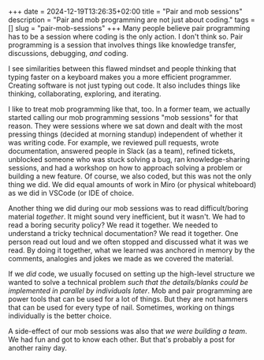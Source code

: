 +++
date = 2024-12-19T13:26:35+02:00
title = "Pair and mob sessions"
description = "Pair and mob programming are not just about coding."
tags = []
slug = "pair-mob-sessions"
+++
Many people believe pair programming has to be a session where coding is the only action. I don't think so. Pair programming is a session that involves things like knowledge transfer, discussions, debugging, _and_ coding.

I see similarities between this flawed mindset and people thinking that typing faster on a keyboard makes you a more efficient programmer. Creating software is not just typing out code. It also includes things like thinking, collaborating, exploring, and iterating.

I like to treat mob programming like that, too. In a former team, we actually started calling our mob programming sessions "mob sessions" for that reason. They were sessions where we sat down and dealt with the most pressing things (decided at morning standup) independent of whether it was writing code. For example, we reviewed pull requests, wrote documentation, answered people in Slack (as a team), refined tickets, unblocked someone who was stuck solving a bug, ran knowledge-sharing sessions, and had a workshop on how to approach solving a problem or building a new feature. Of course, we also coded, but this was not the only thing we did. We did equal amounts of work in Miro (or physical whiteboard) as we did in VSCode (or <emph title="Integrated Development Environment">IDE</emph> of choice.

Another thing we did during our mob sessions was to read difficult/boring material _together_. It might sound very inefficient, but it wasn't. We had to read a boring security policy? We read it together. We needed to understand a tricky technical documentation? We read it together. One person read out loud and we often stopped and discussed what it was we read. By doing it together, what we learned was anchored in memory by the comments, analogies and jokes we made as we covered the material.

If we _did_ code, we usually focused on setting up the high-level structure we wanted to solve a technical problem _such that the details/blanks could be implemented in parallel by individuals later_. Mob and pair programming are power tools that can be used for a lot of things. But they are not hammers that can be used for every type of nail. Sometimes, working on things individually is the better choice.

A side-effect of our mob sessions was also that _we were building a team_. We had fun and got to know each other. But that's probably a post for another rainy day.
